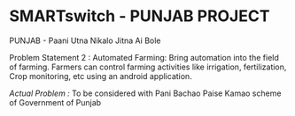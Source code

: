 # SMARTswitch - PUNJAB PROJECT
PUNJAB - Paani Utna Nikalo Jitna Ai Bole

Problem Statement 2 : Automated Farming: Bring automation into the field of farming. Farmers can control farming activities like irrigation, fertilization, Crop monitoring, etc using an android application.

*Actual Problem :* To be considered with Pani Bachao Paise Kamao scheme of Government of Punjab
